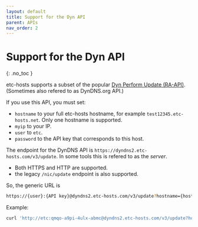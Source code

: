 ```yaml
---
layout: default
title: Support for the Dyn API
parent: APIs
nav_order: 2
---
```


# Support for the Dyn API
{: .no_toc }

etc-hosts supports a subset of the popular [Dyn Perform Update (RA-API)](https://help.dyn.com/remote-access-api/perform-update/). (Sometimes also refered to as DynDNS.org API.)

If you use this API, you must set:

- `hostname` to your full etc-hosts hostname, for example `test12345.etc-hosts.net`. Only one hostname is supported.
- `myip` to your IP.
- `user` to `etc`.
- `password` to the API key that corresponds to this host.

The endpoint for the DynDNS API is `https://dyndns2.etc-hosts.com/v3/update`. In some tools this is refered to as the *server*. 
- Both HTTPS and HTTP are supported.
- the legacy `/nic/update` endpoint is also supported.

So, the generic URL is

```bash
https://{user}:{API key}@dyndns2.etc-hosts.com/v3/update?hostname={hostname}&myip={IP Address}
```

Example:

```bash
curl 'http://etc:qmqo-a9pi-4ulx-abmc@dyndns2.etc-hosts.com/v3/update?hostname=test12345.etc-hosts.com&myip=10.0.1.1'
```
